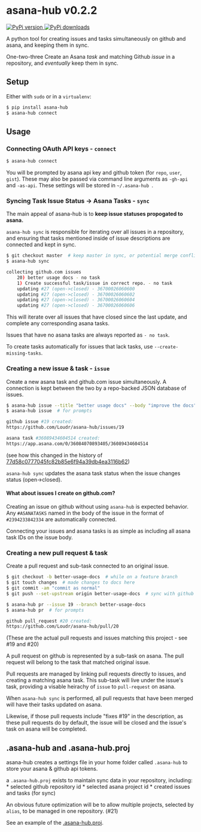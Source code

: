 # asana-hub v0.2.2

[ ![PyPi version](https://img.shields.io/pypi/v/asana-hub.svg) ](https://pypi.python.org/pypi/asana-hub)
[ ![PyPi downloads](https://img.shields.io/pypi/dm/asana-hub.svg) ](https://pypi.python.org/pypi/asana-hub)

A python tool for creating issues and tasks simultaneously on github and asana, and keeping them in sync.

One-two-three Create an Asana *task* and matching Github *issue* in a repository,
and _eventually_ keep them in sync.

## Setup

Either with `sudo` or in a `virtualenv`:

```bash
$ pip install asana-hub
$ asana-hub connect
```

## Usage

### Connecting OAuth API keys - `connect`

```bash
$ asana-hub connect
```

You will be prompted by asana api key and github token (for `repo`, `user`, `gist`).
These may also be passed via command line arguments as `-gh-api` and `-as-api`.
These settings will be stored in `~/.asana-hub `.


### Syncing Task Issue Status -> Asana Tasks - `sync`

The main appeal of asana-hub is to **keep issue statuses propogated to asana.**

`asana-hub sync` is responsible for iterating over all issues in a repository,
and ensuring that tasks mentioned inside of issue descriptions are connected and
kept in sync.

```bash
$ git checkout master  # keep master in sync, or potential merge conflicts loom
$ asana-hub sync

collecting github.com issues
    20) better usage docs - no task
    1) Create successful task/issue in correct repo. - no task
    updating #27 (open->closed) - 36700026060600
    updating #27 (open->closed) - 36700026060602
    updating #27 (open->closed) - 36700026060604
    updating #27 (open->closed) - 36700026060606
```

This will iterate over all issues that have closed since the last update, and
complete any corresponding asana tasks.

Issues that have no asana tasks are always reported as `- no task`.

To create tasks automatically for issues that lack tasks, use `--create-missing-tasks`.


### Creating a new issue & task - `issue`

Create a new asana task and github.com issue simultaneously. A connection is kept
between the two by a repo-backed JSON database of issues.

```bash
$ asana-hub issue --title "better usage docs" --body "improve the docs"
$ asana-hub issue  # for prompts

github issue #19 created:
https://github.com/Loudr/asana-hub/issues/19

asana task #36089434604514 created:
https://app.asana.com/0/36084070893405/36089434604514
```

(see how this changed in the history of [77d58c0777045fc82b85e6f94a39db4ea3116b62](https://github.com/Loudr/asana-hub/commit/77d58c0777045fc82b85e6f94a39db4ea3116b62))

`asana-hub sync` updates the asana task status when the issue changes status (open->closed).


#### What about issues I create on github.com?

Creating an issue on github without using `asana-hub` is expected behavior.
Any `#ASANATASKS` named in the body of the issue in the format of `#2394233842334`
are automatically connected.

Connecting your issues and asana tasks is as simple as including all asana task IDs
on the issue body.


### Creating a new pull request & task

Create a pull request and sub-task connected to an original issue.

```bash
$ git checkout -b better-usage-docs  # while on a feature branch
$ git touch changes  # made changes to docs here
$ git commit -am "commit as normal"
$ git push --set-upstream origin better-usage-docs  # sync with github

$ asana-hub pr --issue 19 --branch better-usage-docs
$ asana-hub pr  # for prompts

github pull_request #20 created:
https://github.com/Loudr/asana-hub/pull/20
```

(These are the actual pull requests and issues matching this project - see #19 and #20)

A pull request on github is represented by a sub-task on asana.
The pull request will belong to the task that matched original issue.

Pull requests are managed by linking pull requests directly to issues,
and creating a matching asana task. This sub-task will live under the
issue's task, providing a visable heirachy of `issue` to `pull-request`
on asana.

When `asana-hub sync` is performed, all pull requests that have been merged
will have their tasks updated on asana.

Likewise, if those pull requests include "fixes #19" in the description,
as these pull requests do by default, the issue will be closed and the
issue's task on asana will be completed.


## .asana-hub and .asana-hub.proj

asana-hub creates a settings file in your home folder called `.asana-hub` to store your asana & github api tokens.

a `.asana-hub.proj` exists to maintain sync data in your repository, including:
    * selected github repository id
    * selected asana project id
    * created issues and tasks (for sync)

An obvious future optimization will be to allow multiple projects,
selected by `alias`, to be managed in one repository. (#21)

See an example of the [.asana-hub.proj](https://github.com/Loudr/asana-hub/blob/master/.asana-hub.proj).
